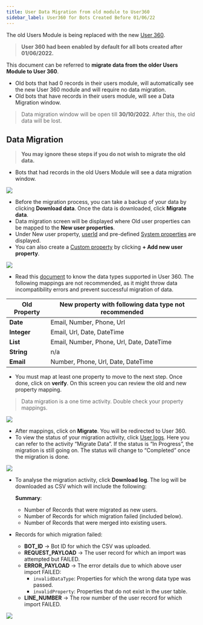 ```yaml
---
title: User Data Migration from old module to User360
sidebar_label: User360 for Bots Created Before 01/06/22
---
```




The old Users Module is being replaced with the new [User 360](https://docs.yellow.ai/docs/platform_concepts/engagement/cdp/overview/).

> **User 360 had been enabled by default for all bots created after 01/06/2022.** 

This document can be referred to **migrate data from the older Users Module to User 360**.

* Old bots that had 0 records in their users module, will automatically see the new User 360 module and will require no data migration.
* Old bots that have records in their users module, will see a Data Migration window.

>Data migration window will be open till **30/10/2022**. After this, the old data will be lost.

## Data Migration

> **You may ignore these steps if you do not wish to migrate the old data.**

* Bots that had records in the old Users Module will see a data migration window.

![](https://i.imgur.com/8uVMauk.png)


* Before the migration process, you can take a backup of your data by clicking **Download data**. Once the data is downloaded, click **Migrate data**.
* Data migration screen will be displayed where Old user properties can be mapped to the **New user properties**.
* Under New user property,  [userId](https://docs.yellow.ai/docs/platform_concepts/engagement/cdp/enriching_user_profiles/user_id/) and pre-defined [System properties](https://docs.yellow.ai/docs/platform_concepts/engagement/cdp/user_data_segments/cdp_data/#system-user-properties) are displayed. 
* You can also create a [Custom property](https://docs.yellow.ai/docs/platform_concepts/engagement/cdp/user_data_segments/cdp_data/#custom-user-properties) by clicking **+ Add new user property**.


![](https://i.imgur.com/MiVymww.png)


* Read this [document](https://docs.yellow.ai/docs/platform_concepts/engagement/cdp/user_data_segments/cdp_data/#user-property-data-types) to know the data types supported in User 360. The following mappings are not recommended, as it might throw data incompatibility errors and prevent successful migration of data.





| **Old Property** | **New property with following data type not recommended** |
| ---------------- | --------------------------------------------------------- |
| **Date**             | Email, Number, Phone, Url                                 |
| **Integer**          | Email, Url, Date, DateTime                                |
| **List**                 | Email, Number, Phone, Url, Date, DateTime                                                          |
| **String**           | n/a                                                       |
| **Email**            | Number, Phone, Url, Date, DateTime                        |



* You must map at least one property to move to the next step. Once done, click on **verify**. On this screen you can review the old and new property mapping.

> Data migration is a one time activity. Double check your property mappings.

![](https://i.imgur.com/21jk3dW.png)


* After mappings, click on **Migrate**. You will be redirected to User 360. 
* To view the status of your migration activity,  click  [User logs](https://docs.yellow.ai/docs/platform_concepts/engagement/cdp/user_data_segments/manage_user_data/#user-logs). Here you can refer to the activity “Migrate Data”. If the status is “In Progress”, the migration is still going on. The status will change to “Completed” once the migration is done.

![](https://i.imgur.com/1yobIJF.png)


* To analyse the migration activity,  click **Download log**. The log will be downloaded as CSV which will include the following:

     **Summary**:
    * Number of Records that were migrated as new users.
    * Number of Records for which migration failed (included below).
    * Number of Records that were merged into existing users.

* Records for which migration failed:
    * **BOT_ID** → Bot ID for which the CSV was uploaded.
    * **REQUEST_PAYLOAD** → The user record for which an import was attempted but FAILED.
    * **ERROR_PAYLOAD** → The error details due to which above user import FAILED:
        * `invalidDataType`: Properties for which the wrong data type was passed.
        * `invalidProperty`: Properties that do not exist in the user table.
    * **LINE_NUMBER** → The row number of the user record for which import FAILED.


![](https://i.imgur.com/QCCOrwr.png)
